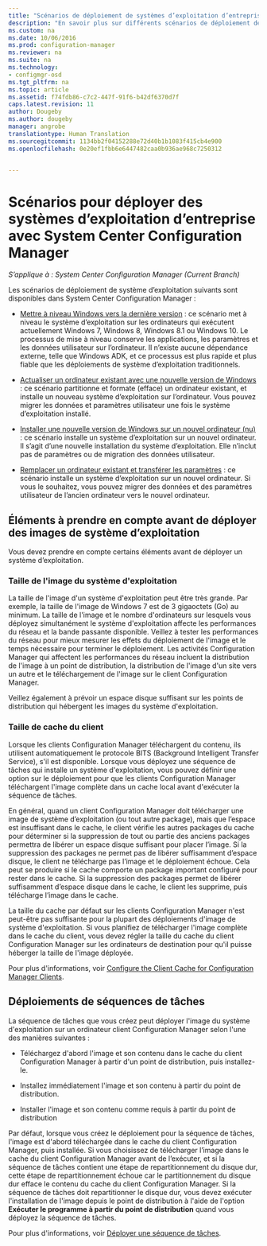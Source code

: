 ```yaml
---
title: "Scénarios de déploiement de systèmes d’exploitation d’entreprise | Configuration Manager"
description: "En savoir plus sur différents scénarios de déploiement de systèmes d’exploitation d’entreprise avec System Center Configuration Manager."
ms.custom: na
ms.date: 10/06/2016
ms.prod: configuration-manager
ms.reviewer: na
ms.suite: na
ms.technology:
- configmgr-osd
ms.tgt_pltfrm: na
ms.topic: article
ms.assetid: f74fdb86-c7c2-447f-91f6-b42df6370d7f
caps.latest.revision: 11
author: Dougeby
ms.author: dougeby
manager: angrobe
translationtype: Human Translation
ms.sourcegitcommit: 1134bb2f04152288e72d40b1b1083f415cb4e900
ms.openlocfilehash: 0e20ef1fbb6e6447482caa0b936ae968c7250312


---
```

# <a name="scenarios-to-deploy-enterprise-operating-systems-with-system-center-configuration-manager"></a>Scénarios pour déployer des systèmes d’exploitation d’entreprise avec System Center Configuration Manager

*S’applique à : System Center Configuration Manager (Current Branch)*

Les scénarios de déploiement de système d’exploitation suivants sont disponibles dans System Center Configuration Manager :  

-   [Mettre à niveau Windows vers la dernière version](upgrade-windows-to-the-latest-version.md) : ce scénario met à niveau le système d’exploitation sur les ordinateurs qui exécutent actuellement Windows 7, Windows 8, Windows 8.1 ou Windows 10. Le processus de mise à niveau conserve les applications, les paramètres et les données utilisateur sur l’ordinateur. Il n’existe aucune dépendance externe, telle que Windows ADK, et ce processus est plus rapide et plus fiable que les déploiements de système d’exploitation traditionnels.  

-   [Actualiser un ordinateur existant avec une nouvelle version de Windows](refresh-an-existing-computer-with-a-new-version-of-windows.md) : ce scénario partitionne et formate (efface) un ordinateur existant, et installe un nouveau système d’exploitation sur l’ordinateur. Vous pouvez migrer les données et paramètres utilisateur une fois le système d’exploitation installé.  

-   [Installer une nouvelle version de Windows sur un nouvel ordinateur (nu)](install-new-windows-version-new-computer-bare-metal.md) : ce scénario installe un système d’exploitation sur un nouvel ordinateur. Il s’agit d’une nouvelle installation du système d’exploitation. Elle n’inclut pas de paramètres ou de migration des données utilisateur.  

-   [Remplacer un ordinateur existant et transférer les paramètres](replace-an-existing-computer-and-transfer-settings.md) : ce scénario installe un système d’exploitation sur un nouvel ordinateur. Si vous le souhaitez, vous pouvez migrer des données et des paramètres utilisateur de l’ancien ordinateur vers le nouvel ordinateur.  

## <a name="things-to-consider-before-you-deploy-operating-system-images"></a>Éléments à prendre en compte avant de déployer des images de système d’exploitation  
 Vous devez prendre en compte certains éléments avant de déployer un système d’exploitation.  

### <a name="operating-system-image-size"></a>Taille de l'image du système d'exploitation  
 La taille de l'image d'un système d'exploitation peut être très grande. Par exemple, la taille de l'image de Windows 7 est de 3 gigaoctets (Go) au minimum. La taille de l'image et le nombre d'ordinateurs sur lesquels vous déployez simultanément le système d'exploitation affecte les performances du réseau et la bande passante disponible. Veillez à tester les performances du réseau pour mieux mesurer les effets du déploiement de l'image et le temps nécessaire pour terminer le déploiement. Les activités Configuration Manager qui affectent les performances du réseau incluent la distribution de l'image à un point de distribution, la distribution de l'image d'un site vers un autre et le téléchargement de l'image sur le client Configuration Manager.  

 Veillez également à prévoir un espace disque suffisant sur les points de distribution qui hébergent les images du système d'exploitation.  

### <a name="client-cache-size"></a>Taille de cache du client  
 Lorsque les clients Configuration Manager téléchargent du contenu, ils utilisent automatiquement le protocole BITS (Background Intelligent Transfer Service), s'il est disponible. Lorsque vous déployez une séquence de tâches qui installe un système d'exploitation, vous pouvez définir une option sur le déploiement pour que les clients Configuration Manager téléchargent l'image complète dans un cache local avant d'exécuter la séquence de tâches.  

 En général, quand un client Configuration Manager doit télécharger une image de système d’exploitation (ou tout autre package), mais que l’espace est insuffisant dans le cache, le client vérifie les autres packages du cache pour déterminer si la suppression de tout ou partie des anciens packages permettra de libérer un espace disque suffisant pour placer l’image. Si la suppression des packages ne permet pas de libérer suffisamment d’espace disque, le client ne télécharge pas l’image et le déploiement échoue. Cela peut se produire si le cache comporte un package important configuré pour rester dans le cache. Si la suppression des packages permet de libérer suffisamment d’espace disque dans le cache, le client les supprime, puis télécharge l’image dans le cache.  

 La taille du cache par défaut sur les clients Configuration Manager n'est peut-être pas suffisante pour la plupart des déploiements d'image de système d'exploitation. Si vous planifiez de télécharger l'image complète dans le cache du client, vous devez régler la taille du cache du client Configuration Manager sur les ordinateurs de destination pour qu'il puisse héberger la taille de l'image déployée.  

 Pour plus d'informations, voir [Configure the Client Cache for Configuration Manager Clients](../../core/clients/manage/manage-clients.md#BKMK_ClientCache).  

## <a name="task-sequence-deployments"></a>Déploiements de séquences de tâches  
 La séquence de tâches que vous créez peut déployer l'image du système d'exploitation sur un ordinateur client Configuration Manager selon l'une des manières suivantes :  

-   Téléchargez d'abord l'image et son contenu dans le cache du client Configuration Manager à partir d'un point de distribution, puis installez-le.  

-   Installez immédiatement l'image et son contenu à partir du point de distribution.  

-   Installer l'image et son contenu comme requis à partir du point de distribution  

 Par défaut, lorsque vous créez le déploiement pour la séquence de tâches, l'image est d'abord téléchargée dans le cache du client Configuration Manager, puis installée. Si vous choisissez de télécharger l’image dans le cache du client Configuration Manager avant de l’exécuter, et si la séquence de tâches contient une étape de repartitionnement du disque dur, cette étape de repartitionnement échoue car le partitionnement du disque dur efface le contenu du cache du client Configuration Manager. Si la séquence de tâches doit repartitionner le disque dur, vous devez exécuter l'installation de l'image depuis le point de distribution à l'aide de l'option **Exécuter le programme à partir du point de distribution**  quand vous déployez la séquence de tâches.  

 Pour plus d'informations, voir [Déployer une séquence de tâches](manage-task-sequences-to-automate-tasks.md#BKMK_DeployTS).  



<!--HONumber=Nov16_HO1-->


